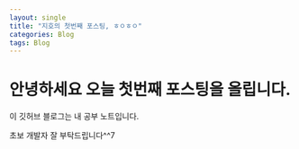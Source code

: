 ```yaml
---
layout: single
title: "지호의 첫번째 포스팅, ㅎㅇㅎㅇ"
categories: Blog
tags: Blog
---
```


# 안녕하세요 오늘 첫번째 포스팅을 올립니다. 

이 깃허브 블로그는 내 공부 노트입니다.

초보 개발자 잘 부탁드립니다^^7
